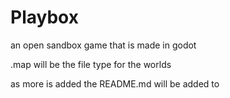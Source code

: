 # Playbox
an open sandbox game that is made in godot

.map will be the file type for the worlds

<note> as  more is added the README.md will be added to
